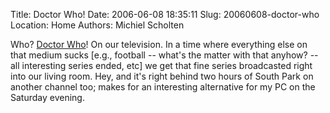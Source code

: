 Title: Doctor Who!
Date: 2006-06-08 18:35:11
Slug: 20060608-doctor-who
Location: Home
Authors: Michiel Scholten

<p>Who? <a href="http://en.wikipedia.org/wiki/Doctor_Who">Doctor Who</a>! On our television. In a time where everything else on that medium sucks [e.g., football -- what's the matter with that anyhow? -- all interesting series ended, etc] we get that fine series broadcasted right into our living room. Hey, and it's right behind two hours of South Park on another channel too; makes for an interesting alternative for my PC on the Saturday evening.</p>